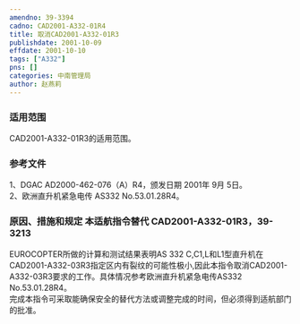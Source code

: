 ```yaml
---
amendno: 39-3394  
cadno: CAD2001-A332-01R4  
title: 取消CAD2001-A332-01R3  
publishdate: 2001-10-09  
effdate: 2001-10-10  
tags: ["A332"]  
pns: []  
categories: 中南管理局  
author: 赵燕莉  
---
```

  
### 适用范围  
CAD2001-A332-01R3的适用范围。  
  
<!--more-->  
### 参考文件  
1、DGAC AD2000-462-076（A）R4，颁发日期 2001年 9月 5日。  
 2、欧洲直升机紧急电传 AS332 No.53.01.28R4。  
  
### 原因、措施和规定 本适航指令替代 CAD2001-A332-01R3，39-3213  
EUROCOPTER所做的计算和测试结果表明AS 332 C,C1,L和L1型直升机在CAD2001-A332-03R3指定区内有裂纹的可能性极小,因此本指令取消CAD2001-A332-03R3要求的工作。具体情况参考欧洲直升机紧急电传AS332 No.53.01.28R4。  
    完成本指令可采取能确保安全的替代方法或调整完成的时间，但必须得到适航部门的批准。  
